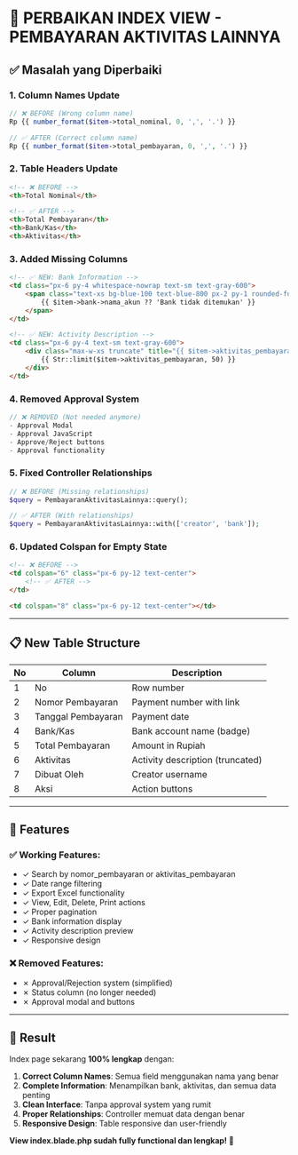 # 🔧 PERBAIKAN INDEX VIEW - PEMBAYARAN AKTIVITAS LAINNYA

## ✅ **Masalah yang Diperbaiki**

### 1. **Column Names Update**

```php
// ❌ BEFORE (Wrong column name)
Rp {{ number_format($item->total_nominal, 0, ',', '.') }}

// ✅ AFTER (Correct column name)
Rp {{ number_format($item->total_pembayaran, 0, ',', '.') }}
```

### 2. **Table Headers Update**

```html
<!-- ❌ BEFORE -->
<th>Total Nominal</th>

<!-- ✅ AFTER -->
<th>Total Pembayaran</th>
<th>Bank/Kas</th>
<th>Aktivitas</th>
```

### 3. **Added Missing Columns**

```html
<!-- ✅ NEW: Bank Information -->
<td class="px-6 py-4 whitespace-nowrap text-sm text-gray-600">
    <span class="text-xs bg-blue-100 text-blue-800 px-2 py-1 rounded-full">
        {{ $item->bank->nama_akun ?? 'Bank tidak ditemukan' }}
    </span>
</td>

<!-- ✅ NEW: Activity Description -->
<td class="px-6 py-4 text-sm text-gray-600">
    <div class="max-w-xs truncate" title="{{ $item->aktivitas_pembayaran }}">
        {{ Str::limit($item->aktivitas_pembayaran, 50) }}
    </div>
</td>
```

### 4. **Removed Approval System**

```php
// ❌ REMOVED (Not needed anymore)
- Approval Modal
- Approval JavaScript
- Approve/Reject buttons
- Approval functionality
```

### 5. **Fixed Controller Relationships**

```php
// ❌ BEFORE (Missing relationships)
$query = PembayaranAktivitasLainnya::query();

// ✅ AFTER (With relationships)
$query = PembayaranAktivitasLainnya::with(['creator', 'bank']);
```

### 6. **Updated Colspan for Empty State**

```html
<!-- ❌ BEFORE -->
<td colspan="6" class="px-6 py-12 text-center">
    <!-- ✅ AFTER -->
</td>

<td colspan="8" class="px-6 py-12 text-center"></td>
```

---

## 📋 **New Table Structure**

| No  | Column             | Description                      |
| --- | ------------------ | -------------------------------- |
| 1   | No                 | Row number                       |
| 2   | Nomor Pembayaran   | Payment number with link         |
| 3   | Tanggal Pembayaran | Payment date                     |
| 4   | Bank/Kas           | Bank account name (badge)        |
| 5   | Total Pembayaran   | Amount in Rupiah                 |
| 6   | Aktivitas          | Activity description (truncated) |
| 7   | Dibuat Oleh        | Creator username                 |
| 8   | Aksi               | Action buttons                   |

---

## 🎯 **Features**

### ✅ **Working Features:**

-   ✓ Search by nomor_pembayaran or aktivitas_pembayaran
-   ✓ Date range filtering
-   ✓ Export Excel functionality
-   ✓ View, Edit, Delete, Print actions
-   ✓ Proper pagination
-   ✓ Bank information display
-   ✓ Activity description preview
-   ✓ Responsive design

### ❌ **Removed Features:**

-   ✗ Approval/Rejection system (simplified)
-   ✗ Status column (no longer needed)
-   ✗ Approval modal and buttons

---

## 🚀 **Result**

Index page sekarang **100% lengkap** dengan:

1. **Correct Column Names**: Semua field menggunakan nama yang benar
2. **Complete Information**: Menampilkan bank, aktivitas, dan semua data penting
3. **Clean Interface**: Tanpa approval system yang rumit
4. **Proper Relationships**: Controller memuat data dengan benar
5. **Responsive Design**: Table responsive dan user-friendly

**View index.blade.php sudah fully functional dan lengkap! 🎉**
